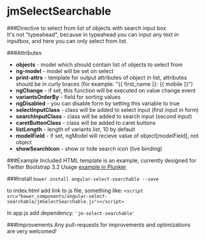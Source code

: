 jmSelectSearchable
==========================
###Directive to select from list of objects with search input box     
It's not "typeahead", because in typeahead you can input any text in inputbox, and here you can only select from list.  

###Attributes

* **objects** - model which should contain list of objects to select from
* **ng-model** - model will be set on select
* **print-attrs** - template for output attributes of object in list, attributes should be in curly braces (for example: "{{ first_name }}: {{ mobile }}") 
* **ngChange** - if set, this function will be executed on value change event
* **variantsOrderBy** - field for sorting values
* **ngDisabled** - you can disable form by setting this variable to true
* **selectInputClass** - class will be added to select input (first input in form)
* **searchInputClass** - class will be added to search input (second input)
* **caretButtonClass** - class will be added to caret buttons
* **listLength** - length of variants list, 10 by default
* **modelField** - if set, ngModel will recieve value of object[modelField], not object
* **showSearchIcon** - show or hide search icon (live binding)

###Example
Included HTML template is an example, currently designed for Twitter Bootstrap 3.2
Usage [example in Plunker](http://plnkr.co/edit/UVzDiNZKbjDE1ZxY9hJD)

###Install
`bower install angular-select-searchable --save`

to index.html add link to js file, something like:
`<script src="bower_components/angular-select-searchable/jmSelectSearchable.js"></script>`

In app.js add dependency:
`'jm-select-searchable'`

###Improvements
Any pull-requests for improvements and optimizations are very welcomed!
